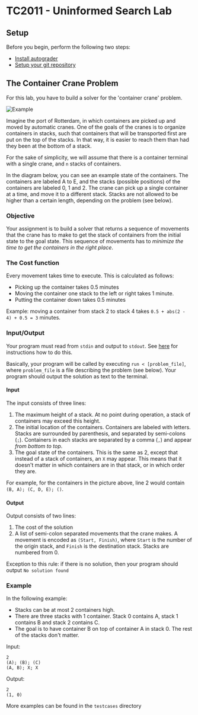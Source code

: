 # TC2011 - Uninformed Search Lab

## Setup

Before you begin, perform the following two steps:

- [Install autograder](https://github.com/rhomeister/autograder#for-students)
- [Setup your git repository](https://github.com/rhomeister/autograder#installation)


## The Container Crane Problem

For this lab, you have to build a solver for the 'container crane'
problem.

![Example](container_initial.jpg)

Imagine the port
of Rotterdam, in which containers are picked up and moved by automatic cranes.
One of the goals of the cranes is to organize containers in stacks, such that
containers that will be transported first are put on the top of the stacks. In
that way, it is easier to reach them than had they been at the bottom of a
stack.

For the sake of simplicity, we will assume that there is a container terminal
with a single crane, and `n` stacks of containers.

In the diagram below, you can see an example state of the containers. The
containers are labeled A to E, and the stacks (possible positions) of the
containers are labeled 0, 1 and 2. The crane can pick up a single container at a
time, and move it to a different stack. Stacks are not allowed to be higher than
a certain length, depending on the problem (see below).

### Objective 

Your assignment is to build a solver that returns a sequence of movements that
the crane has to make to get the stack of containers from the initial state to
the goal state. This sequence of movements has to _minimize the time to get the
containers in the right place_.

### The Cost function

Every movement takes time to execute. This is calculated as follows:

- Picking up the container takes 0.5 minutes
- Moving the container one stack to the left or right takes 1 minute.
- Putting the container down takes 0.5 minutes

Example: moving a container from stack 2 to stack 4 takes `0.5 + abs(2 - 4) + 0.5 = 3`
minutes.

### Input/Output
Your program must read from `stdin` and output to `stdout`. See
[here](https://github.com/rhomeister/autograder#the-required-structure-of-a-project)
for instructions how to do this.

Basically, your program will be called by executing `run < [problem_file]`,
where `problem_file` is a file describing the problem (see below). Your program
should output the solution as text to the terminal.

#### Input

The input consists of three lines:

1. The maximum height of a stack. At no point during operation, a stack of
   containers may exceed this height.
2. The initial location of the containers. Containers are labeled with letters.
   Stacks are surrounded by parenthesis, and separated by semi-colons (`;`). 
   Containers in each stacks are separated by a comma (`,`) and appear _from 
   bottom to top_.
3. The goal state of the containers. This is the same as 2, except that instead
   of a stack of containers, an `X` may appear. This means that it doesn't
   matter in which containers are in that stack, or in which order they are.

For example, for the containers in the picture above, line 2 would contain 
`(B, A); (C, D, E); ()`.

#### Output

Output consists of two lines:

1. The cost of the solution
2. A list of semi-colon separated movements that the crane makes. A movement is
   encoded as `(Start, Finish)`, where `Start` is the number of the origin stack, 
   and `Finish` is the destination stack. Stacks are numbered from 0.

Exception to this rule: if there is no solution, then your program should output
`No solution found`

### Example

In the following example:
- Stacks can be at most 2 containers high.
- There are three stacks with 1 container. Stack 0 contains A, stack 1 contains B
  and stack 2 contains C.
- The goal is to have container B on top of container A in stack 0. The rest of
  the stacks don't matter.

Input:
```
2
(A); (B); (C)
(A, B); X; X
```


Output:
```
2
(1, 0)
```

More examples can be found in the `testcases` directory


